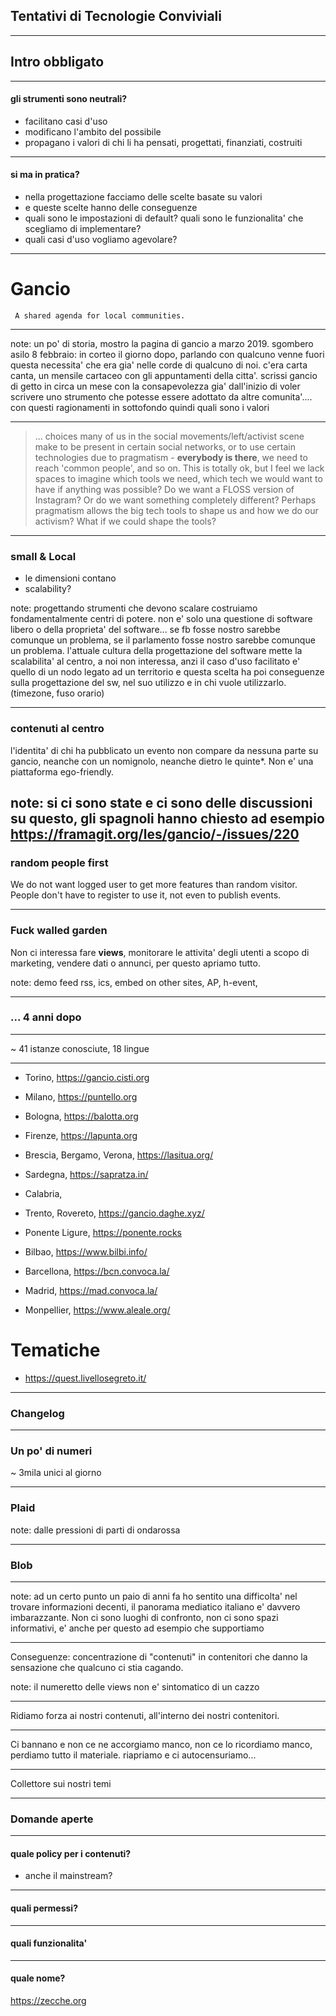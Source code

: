 
## Tentativi di Tecnologie Conviviali

---

## Intro obbligato

---

#### gli strumenti sono neutrali?

- facilitano casi d'uso
- modificano l'ambito del possibile
- propagano i valori di chi li ha pensati, progettati, finanziati, costruiti

---

#### si ma in pratica?

- nella progettazione facciamo delle scelte basate su valori
- e queste scelte hanno delle conseguenze
- quali sono le impostazioni di default? quali sono le funzionalita' che scegliamo di implementare?
- quali casi d'uso vogliamo agevolare?


----

# Gancio

	 A shared agenda for local communities.

---

note: un po' di storia, mostro la pagina di gancio a marzo 2019.
sgombero asilo 8 febbraio: in corteo il giorno dopo, parlando con qualcuno venne fuori questa necessita' che era gia' nelle corde di qualcuno di noi.
c'era carta canta, un mensile cartaceo con gli appuntamenti della citta'.
scrissi gancio di getto in circa un mese con la consapevolezza gia' dall'inizio di voler scrivere uno strumento che potesse essere adottato da altre comunita'....
con questi ragionamenti in sottofondo quindi quali sono i valori

---


> ... choices many of us in the social movements/left/activist scene make to be present in certain social networks, or to use certain technologies due to pragmatism - <strong>everybody is there</strong>, we need to reach 'common people', and so on. This is totally ok, but I feel we lack spaces to imagine which tools we need, which tech we would want to have if anything was possible? Do we want a FLOSS version of Instagram? Or do we want something completely different? Perhaps pragmatism allows the big tech tools to shape us and how we do our activism? What if we could shape the tools?

---

### small & Local

- le dimensioni contano
- scalability?

note:
progettando strumenti che devono scalare costruiamo fondamentalmente centri di potere. non e' solo una questione di software libero o della proprieta' del software...
se fb fosse nostro sarebbe comunque un problema, se il parlamento fosse nostro sarebbe comunque un problema.
l'attuale cultura della progettazione del software mette la scalabilita' al centro, a noi non interessa, anzi il caso d'uso facilitato e' quello di un nodo legato ad un territorio e questa scelta ha poi conseguenze sulla progettazione del sw, nel suo utilizzo e in chi vuole utilizzarlo. (timezone, fuso orario)

---

### contenuti al centro

l'identita' di chi ha pubblicato un evento non compare da nessuna parte su gancio, neanche con un nomignolo, neanche dietro le quinte*.
Non e' una piattaforma ego-friendly.

note:
si ci sono state e ci sono delle discussioni su questo, gli spagnoli hanno chiesto ad esempio https://framagit.org/les/gancio/-/issues/220
---

### random people first

We do not want logged user to get more features than random visitor. People don't have to register to use it, not even to publish events.

---

### Fuck walled garden

Non ci interessa fare **views**, monitorare le attivita' degli utenti a scopo di marketing, vendere dati o annunci, per questo apriamo tutto.

note: demo feed rss, ics, embed on other sites, AP, h-event, 

---

### ... 4 anni dopo

---

~ 41 istanze conosciute, 18 lingue

---

- Torino, https://gancio.cisti.org
- Milano, https://puntello.org
- Bologna, https://balotta.org
- Firenze, https://lapunta.org
- Brescia, Bergamo, Verona, https://lasitua.org/
- Sardegna, https://sapratza.in/
- Calabria, 
- Trento, Rovereto, https://gancio.daghe.xyz/
- Ponente Ligure, https://ponente.rocks


- Bilbao, https://www.bilbi.info/
- Barcellona, https://bcn.convoca.la/
- Madrid, https://mad.convoca.la/

- Monpellier, https://www.aleale.org/


# Tematiche
- https://quest.livellosegreto.it/


---

### Changelog

---

### Un po' di numeri

~ 3mila unici al giorno

---

### Plaid

note: dalle pressioni di parti di ondarossa


---

### Blob

---


note: 
ad un certo punto un paio di anni fa ho sentito una difficolta' nel trovare informazioni decenti,
il panorama mediatico italiano e' davvero imbarazzante. Non ci sono luoghi di confronto, non ci sono spazi informativi,
e' anche per questo ad esempio che supportiamo 

---

Conseguenze: concentrazione di "contenuti" in contenitori che danno la sensazione che qualcuno ci stia cagando.

note: il numeretto delle views non e' sintomatico di un cazzo

---

Ridiamo forza ai nostri contenuti, all'interno dei nostri contenitori.

---

Ci bannano e non ce ne accorgiamo manco, non ce lo ricordiamo manco, perdiamo tutto il materiale.
riapriamo e ci autocensuriamo...

---

Collettore sui nostri temi

---

### Domande aperte

---

#### quale policy per i contenuti?
- anche il mainstream?

---

#### quali permessi?

---

#### quali funzionalita'


---

#### quale nome?

https://zecche.org





